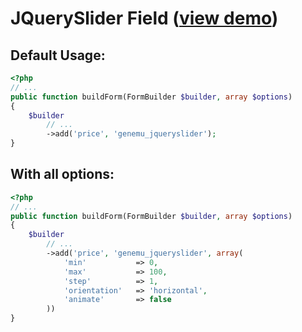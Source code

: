 # JQuerySlider Field ([view demo](http://jqueryui.com/demos/slider/))

## Default Usage:

``` php
<?php
// ...
public function buildForm(FormBuilder $builder, array $options)
{
    $builder
        // ...
        ->add('price', 'genemu_jqueryslider');
}
```

## With all options:
``` php
<?php
// ...
public function buildForm(FormBuilder $builder, array $options)
{
    $builder
        // ...
        ->add('price', 'genemu_jqueryslider', array(
            'min'           => 0,
            'max'           => 100,
            'step'          => 1,
            'orientation'   => 'horizontal',
            'animate'       => false
        ))
}
```
